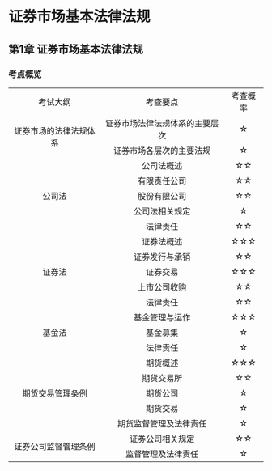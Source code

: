 # 证券市场基本法律法规
## 第1章 证券市场基本法律法规
### 考点概览
<table style="width:100%">
  <tr>
    <td align='center'>考试大纲</td>
    <td align='center'>考查要点</td>
    <td align='center'>考查概率</td>
  </tr>
  <tr>
    <td rowspan='2' align='center'>证券市场的法律法规体系</td>
    <td align='center'>证券市场法律法规体系的主要层次</td>
    <td align='center'>☆</td>
  </tr>
  <tr>
    <td align='center'>证券市场各层次的主要法规</td>
    <td align='center'>☆</td>
  </tr>
  <tr>
    <td rowspan='5' align='center'>公司法</td>
    <td align='center'>公司法概述</td>
    <td align='center'>☆☆</td>
  </tr>
  <tr>
    <td align='center'>有限责任公司</td>
    <td align='center'>☆☆</td>
  </tr>
  <tr>
    <td align='center'>股份有限公司</td>
    <td align='center'>☆☆</td>
  </tr>
  <tr>
    <td align='center'>公司法相关规定</td>
    <td align='center'>☆</td>
  </tr>
  <tr>
    <td align='center'>法律责任</td>
    <td align='center'>☆☆</td>
  </tr>
  <tr>
    <td rowspan='5' align='center'>证券法</td>
    <td align='center'>证券法概述</td>
    <td align='center'>☆☆☆</td>
  </tr>
  <tr>
    <td align='center'>证券发行与承销</td>
    <td align='center'>☆☆</td>
  </tr>
  <tr>
    <td align='center'>证券交易</td>
    <td align='center'>☆☆☆</td>
  </tr>
  <tr>
    <td align='center'>上市公司收购</td>
    <td align='center'>☆☆</td>
  </tr>
  <tr>
    <td align='center'>法律责任</td>
    <td align='center'>☆☆</td>
  </tr>
  <tr>
    <td rowspan='3' align='center'>基金法</td>
    <td align='center'>基金管理与运作</td>
    <td align='center'>☆☆☆</td>
  </tr>
  <tr>
    <td align='center'>基金募集</td>
    <td align='center'>☆</td>
  </tr>
  <tr>
    <td align='center'>法律责任</td>
    <td align='center'>☆</td>
  </tr>
  <tr>
    <td rowspan='5' align='center'>期货交易管理条例</td>
    <td align='center'>期货概述</td>
    <td align='center'>☆☆☆</td>
  </tr>
  <tr>
    <td align='center'>期货交易所</td>
    <td align='center'>☆☆</td>
  </tr>
  <tr>
    <td align='center'>期货公司</td>
    <td align='center'>☆</td>
  </tr>
  <tr>
    <td align='center'>期货交易</td>
    <td align='center'>☆</td>
  </tr>
  <tr>
    <td align='center'>期货监督管理及法律责任</td>
    <td align='center'>☆</td>
  </tr>
  <tr>
    <td rowspan='2' align='center'>证券公司监督管理条例</td>
    <td align='center'>证券公司相关规定</td>
    <td align='center'>☆☆</td>
  </tr>
  <tr>
    <td align='center'>监督管理及法律责任</td>
    <td align='center'>☆</td>
  </tr>
</table>
